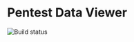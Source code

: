 # Pentest Data Viewer

![Build status](https://github.com/r4ttle5nak3/pt-data-viewer/actions/workflows/dotnet.yml/badge.svg?branch=master)
